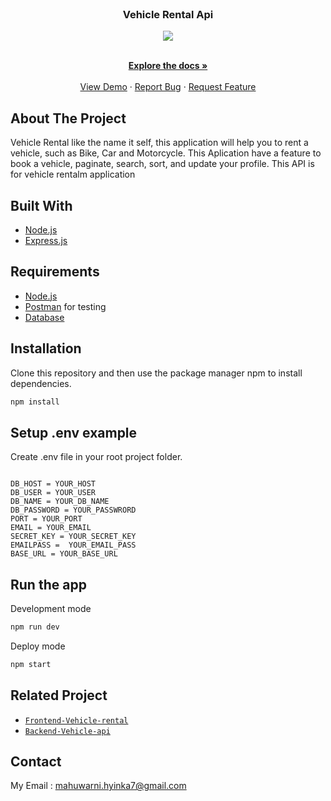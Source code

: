 <br />
<p align="center">

  <h3 align="center">Vehicle Rental Api</h3>
  <p align="center">
  <image align="center" src='./screenshoot/Logo-Vehicle.png'/>
  </p>

  <p align="center">
    <br />
    <a href="https://github.com/Nisanisa7/vehicle-api/"><strong>Explore the docs »</strong></a>
    <br />
    <br />
    <a href="https://vehicle-rental-omega.vercel.app/">View Demo</a>
    ·
    <a href="https://github.com/Nisanisa7/vehicle-api/issues">Report Bug</a>
    ·
    <a href="https://github.com/Nisanisa7/vehicle-api/issues">Request Feature</a>
  </p>
</p>

<!-- ABOUT THE PROJECT -->
## About The Project


Vehicle Rental like the name it self, this application will help you to rent a vehicle,
such as Bike, Car and Motorcycle. This Aplication have a feature to
book a vehicle, paginate, search, sort, and update your profile.
This API is for vehicle rentalm application

## Built With
* [Node.js](https://nodejs.org/en/)
* [Express.js](https://expressjs.com/)

## Requirements
* [Node.js](https://nodejs.org/en/)
* [Postman](https://www.getpostman.com/) for testing
* [Database](database-example.sql)

## Installation

Clone this repository and then use the package manager npm to install dependencies.


```bash
npm install
```

## Setup .env example

Create .env file in your root project folder.

```env

DB_HOST = YOUR_HOST
DB_USER = YOUR_USER
DB_NAME = YOUR_DB_NAME
DB_PASSWORD = YOUR_PASSWRORD
PORT = YOUR_PORT
EMAIL = YOUR_EMAIL
SECRET_KEY = YOUR_SECRET_KEY
EMAILPASS =  YOUR_EMAIL_PASS
BASE_URL = YOUR_BASE_URL

```

## Run the app

Development mode

```bash
npm run dev
```

Deploy mode

```bash
npm start
```

## Related Project
* [`Frontend-Vehicle-rental`](https://github.com/Nisanisa7/vehicle-rental)
* [`Backend-Vehicle-api`](https://github.com/Nisanisa7/vehicle-api)
<!-- CONTACT -->

## Contact

My Email : mahuwarni.hyinka7@gmail.com


